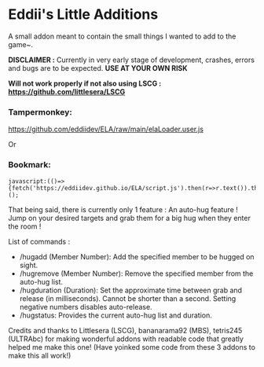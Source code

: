 # Eddii's Little Additions

A small addon meant to contain the small things I wanted to add to the game~.

**DISCLAIMER :** Currently in very early stage of development, crashes, errors and bugs are to be expected. **USE AT YOUR OWN RISK**

**Will not work properly if not also using LSCG : https://github.com/littlesera/LSCG**

### Tampermonkey:
https://github.com/eddiidev/ELA/raw/main/elaLoader.user.js

Or

### Bookmark: 
```
javascript:(()=>{fetch('https://eddiidev.github.io/ELA/script.js').then(r=>r.text()).then(r=>eval(r));})();
```

That being said, there is currently only 1 feature : An auto-hug feature !
Jump on your desired targets and grab them for a big hug when they enter the room !

List of commands :
- /hugadd (Member Number): Add the specified member to be hugged on sight.
- /hugremove (Member Number): Remove the specified member from the auto-hug list.
- /hugduration (Duration): Set the approximate time between grab and release (in milliseconds). Cannot be shorter than a second. Setting negative numbers disables auto-release.
- /hugstatus: Provides the current auto-hug list and duration.

Credits and thanks to Littlesera (LSCG), bananarama92 (MBS), tetris245 (ULTRAbc) for making wonderful addons with readable code that greatly helped me make this one! (Have yoinked some code from these 3 addons to make this all work!)
  
